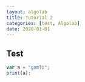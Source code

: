 ```yaml
---
layout: algolab
title: Tutorial 2
categories: [test, Algolab]
date: 2020-01-01
---
```


## Test

```javascript
var a = "gamli";
print(a);
```
